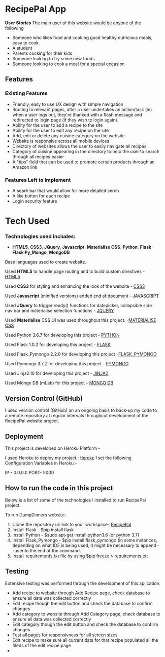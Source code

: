 # **RecipePal App**

**User Stories**
The main user of this website would be anyone of the following

- Someone who likes food and cooking good healthy nutricious meals, easy to cook. 
- A student
- Parents cooking for their kids
- Someone looking to try some new foods
- Someone looking to cook a meal for a special occasion

## **Features**
 
### **Existing Features**
- Friendly,  easy to use UX design with simple navigation
- Routing to relevant pages, after a user undertakes an action/task (ie) when a user logs out, they're thanked with a flash message and redirected to login page (if they wish to login again). 
- Ability for the user to add a recipe to the site
- Ability for the user to edit any recipe on the site
- Add, edit or delete any cuisine category on the website
- Website is responsive across all mobile devices
- Directory of websites allows the user to easily navigate all recipes
- Category of cuisine appearing in the directory to help the user to search through all recipes easier
- A "tips" field that can be used to promote certain products through an Amazon link


### **Features Left to Implement**
- A searh bar that would allow for more detailed serch
- A like button for each recipe
- Login security feature


# **Tech Used**

### **Technologies used includes:**
- **HTML5**, **CSS3**, **JQuery**, **Javascript**, **Materialise CSS**, **Python**, **Flask** **Flask Py_Mongo**, **MongoDB** 

Base languages used to create website.

Used **HTML5** to handle page routing and to build custom directives - [HTML5](https://www.html5rocks.com/en/)

Used **CSS3** for styling and enhancing the look of the website - [CSS3](https://developer.mozilla.org/en-US/docs/Web/CSS/CSS3)

Used **Javascript** (minified versions) added end of document - [JAVASCRIPT](https://developer.mozilla.org/bm/docs/Web/JavaScript)

Used **JQuery** to trigger ready() functions for datepicker, collapsible side nav bar and materialise selection functions - [JQUERY](https://jquery.com/)

Used **Materialise** CSS UI was used throughout this project. -[MATERIALISE CSS](https://materializecss.com/)
 
Used Python 3.6.7 for developing this project - [PYTHON](https://docs.python.org/3/)

Used Flask 1.0.2 for developing this project - [FLASK](https://flask.palletsprojects.com/en/1.0.x/)

Used Flask_Pymongo 2.2.0 for developing this project -[FLASK_PYMONGO](https://flask-pymongo.readthedocs.io/en/latest/)

Used Pymongo 3.7.2 for developing this project - [PYMONGO](https://pypi.org/project/pymongo/)

Used Jinja2.10 for developing this project - [JINJA2](http://jinja.pocoo.org/docs/2.10/)

Used Mongo DB (mLab) for this project - [MONGO DB](https://mlab.com/)

## **Version Control (GitHub)**

I used version control (GitHub) on an ongoing basis to back-up my code to a remote repository at regular intervals throughout development of the RecipePal website project. 

## **Deployment**

This project is developed on Heroku Platform - 

I used Heroku to deploy my project -[Heroku](https://dashboard.heroku.com)
I set the following Configuration Variables in Heroku:-

IP - 0.0.0.0
PORT- 5000


## **How to run the code in this project**

Below is a list of some of the technologies I installed to run RecipePal project. 

To run DumpDinners website:-

1. Clone the repository url link to your workspace- [RecipePal](https://github.com/darhewitt/recipe-app-gp)
2. Install Flask - $pip install flask
3. Install Python - $sudo apt-get install python3.6 (or python 3.7)
4. Install Flask_Pymongo - $pip install flask_pymongo (in some instances, depending on what IDE is being used, it might be necessary to append --user to the end of the command.
5. Install requirements.txt file by using $pip freeze > requirements.txt



## **Testing**
Extensive testing was performed through the development of this aplication.

- Add recipe to website through Add Recipe page, check database to ensure all data was collected correctly
- Edit recipe though the edit button and check the database to confirm changes
- Add category to website through Add Category page, check database to ensure all data was collected correctly
- Edit category though the edit button and check the database to confirm changes
- Test all pages for responsivness for all screen sizes
- Edit recipe to make sure all current data for that recipe populated all the fileds of the edit recipe page
- 



